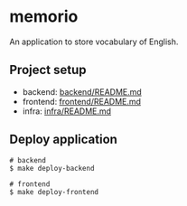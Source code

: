 # memorio
An application to store vocabulary of English.

## Project setup
- backend: [backend/README.md](backend/README.md)
- frontend: [frontend/README.md](frontend/README.md)
- infra: [infra/README.md](infra/README.md)

## Deploy application
```
# backend
$ make deploy-backend

# frontend
$ make deploy-frontend
```